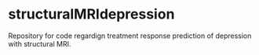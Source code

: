 # structuralMRIdepression
Repository for code regardign treatment response prediction of depression with structural MRI.
